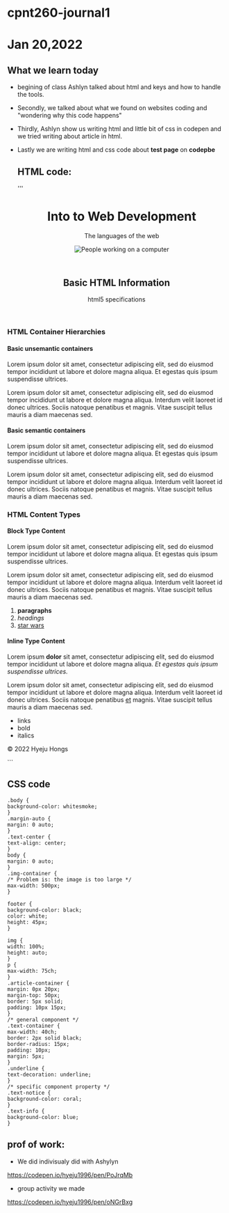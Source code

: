 # cpnt260-journal1

# Jan 20,2022

## What we learn today

- begining of class Ashlyn talked about html and keys and how to handle the tools. 

- Secondly, we talked about what we found on websites coding and "wondering why this code happens"

- Thirdly, Ashlyn show us writing html and little bit of css in codepen and we tried writing about article in html.

- Lastly we are writing html and css code about **test page**  on **codepbe**
   
   
  
  ## HTML code: 
  '''
  <header class="text-center">
  <h1>Into to Web Development</h1>
  <p>The languages of the web</p>
  <div class="img-container margin-auto">
    <img src="https://images.pexels.com/photos/1181376/pexels-photo-1181376.jpeg?auto=compress&cs=tinysrgb&dpr=3&h=750&w=1260" alt="People working on a computer">
  </div>
</header>

  <main>
    <header>
      <h2>Basic HTML Information</h2>
      <p>html5 specifications</p>
    </header>
  <!-- This article is about html containers-->
  <article>
    <h3>HTML Container Hierarchies</h3>
    <section>
      <h4>Basic unsemantic containers</h4>
      <p>Lorem ipsum dolor sit amet, consectetur adipiscing elit, sed do eiusmod tempor incididunt ut labore et dolore magna aliqua. Et egestas quis ipsum suspendisse ultrices.</p>
      <p>Lorem ipsum dolor sit amet, consectetur adipiscing elit, sed do eiusmod tempor incididunt ut labore et dolore magna aliqua. Interdum velit laoreet id donec ultrices. Sociis natoque penatibus et magnis. Vitae suscipit tellus mauris a diam maecenas sed.</p>
    </section>
    <section>
      <h4>Basic semantic containers</h4>
      <p>Lorem ipsum dolor sit amet, consectetur adipiscing elit, sed do eiusmod tempor incididunt ut labore et dolore magna aliqua. Et egestas quis ipsum suspendisse ultrices.</p>
      <p>Lorem ipsum dolor sit amet, consectetur adipiscing elit, sed do eiusmod tempor incididunt ut labore et dolore magna aliqua. Interdum velit laoreet id donec ultrices. Sociis natoque penatibus et magnis. Vitae suscipit tellus mauris a diam maecenas sed.</p>      
    </section>
  </article>
  <!-- This article is about html content-->
  <article class="article-container">
    <h3 class="text-center underline">HTML Content Types</h3>
    <section>
      <h4>Block Type Content</h4>
      <p>Lorem ipsum dolor sit amet, consectetur adipiscing elit, sed do eiusmod tempor incididunt ut labore et dolore magna aliqua. Et egestas quis ipsum suspendisse ultrices.</p>
      <p>Lorem ipsum dolor sit amet, consectetur adipiscing elit, sed do eiusmod tempor incididunt ut labore et dolore magna aliqua. Interdum velit laoreet id donec ultrices. Sociis natoque penatibus et magnis. Vitae suscipit tellus mauris a diam maecenas sed.</p>
      <ol>
        <li><strong>paragraphs</strong></li>
        <li><em>headings</em></li>
        <li><a href="https://en.wikipedia.org/wiki/Star_Wars_(disambiguation)" target="_blank">star wars</a></li>
      </ol>
    </section>
    <section>
      <h4>Inline Type Content</h4>
      <p>Lorem ipsum <strong>dolor</strong> sit amet, consectetur adipiscing elit, sed do eiusmod tempor incididunt ut labore et dolore magna aliqua. <em>Et egestas quis ipsum suspendisse ultrices.</em></p>
      <p class="">Lorem ipsum dolor sit amet, consectetur adipiscing elit, sed do eiusmod tempor incididunt ut labore et dolore magna aliqua. Interdum velit laoreet id donec ultrices. Sociis natoque penatibus <a href="#">et</a> magnis. Vitae suscipit tellus mauris a diam maecenas sed.</p>      
      <ul>
        <li>links</li>
        <li>bold</li>
        <li>italics</li>
      </ul>
    </section>
  </article>
</main>

<footer class="text-center">
  <p>&copy; 2022 Hyeju Hongs</p>
</footer>
  ```

  ## CSS code 
  ```
.body {
  background-color: whitesmoke;
}
.margin-auto {
  margin: 0 auto;
}
.text-center {
  text-align: center;
}
body {
  margin: 0 auto;
}
.img-container {
  /* Problem is: the image is too large */
  max-width: 500px;
}

footer {
  background-color: black;
  color: white;
  height: 45px;
}

img {
  width: 100%;
  height: auto;
}
p {
  max-width: 75ch;
}
.article-container {
  margin: 0px 20px;
  margin-top: 50px;
  border: 5px solid;
  padding: 10px 15px;
}
/* general component */
.text-container {
  max-width: 40ch;
  border: 2px solid black;
  border-radius: 15px;
  padding: 10px;
  margin: 5px;
}
.underline {
  text-decoration: underline;
}
/* specific component property */
.text-notice {
  background-color: coral;
}
.text-info {
  background-color: blue;
}
```
    
## prof of work: 

- We did indivisualy did with Ashylyn

https://codepen.io/hyeju1996/pen/PoJrqMb

- group activity we made

https://codepen.io/hyeju1996/pen/oNGrBxg

    
